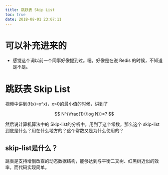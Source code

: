 ```yaml
---
title: 跳跃表 Skip List
toc: true
date: 2018-08-01 23:07:11
---
```


# 可以补充进来的

- 感觉这个词以前一个同事好像提到过。嗯，好像是在说 Redis 的时候，不知道是不是。



# 跳跃表 Skip List

视频中讲到\(f(x)=x^x\)，x>0的最小值的时候，讲到了

$$
N^{\frac{1}{\log N}}=?
$$

然后说计算机算法中的 Skip-list的分析中，用到了这个常数，那么这个 skip-list到底是什么？用在什么地方的？这个常数又是为什么使用的？


## skip-list是什么？


跳表是支持增删改查的动态数据结构，能够达到与平衡二叉树、红黑树近似的效率，而代码实现简单。
